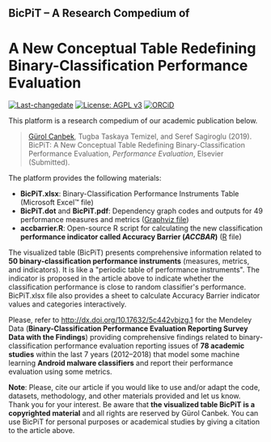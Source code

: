 ## BicPiT – A Research Compedium of
# A New Conceptual Table Redefining Binary-Classification Performance Evaluation

[![Last-changedate](https://img.shields.io/badge/last%20change-2019--02--11-brightgreen.svg)](https://github.com/gurol/bicpit) [![License: AGPL v3](https://img.shields.io/badge/License-AGPL%20v3-blue.svg)](https://www.gnu.org/licenses/agpl-3.0)  [![ORCiD](https://img.shields.io/badge/ORCiD-0000--0002--9337--097X-green.svg)](https://orcid.org/0000-0002-9337-097X)

This platform is a research compedium of our academic publication below.

> [Gürol Canbek](http:gurol.canbek.com/Publications), Tugba Taskaya Temizel, and Seref Sagiroglu (2019). BicPiT: A New Conceptual Table Redefining Binary-Classification Performance Evaluation, *Performance Evaluation*, Elsevier (Submitted).

The platform provides the following materials:
- **BicPiT.xlsx**: Binary-Classification Performance Instruments Table (Microsoft Excel™ file)
- **BicPiT.dot** and **BicPiT.pdf**: Dependency graph codes and outputs for 49 performance measures and metrics ([Graphviz file](https://www.graphviz.org))
- **accbarrier.R**: Open-source R script for calculating the new classification **performance indicator called Accuracy Barrier (*ACCBAR*)** ([R](https://www.r-project.org) file)

The visualized table (BicPiT) presents comprehensive information related to **50 binary-classification performance instruments** (measures, metrics, and indicators). It is like a "periodic table of performance instruments".
The indicator is proposed in the article above to indicate whether the classification performance is close to random classifier's performance.
BicPiT.xlsx file also provides a sheet to calculate Accuracy Barrier indicator values and categories interactively.

Please, refer to http://dx.doi.org/10.17632/5c442vbjzg.1 for the Mendeley Data (**Binary-Classification Performance Evaluation Reporting Survey Data with the Findings**) providing comprehensive findings related to binary-classification performance evaluation reporting issues of **78 academic studies** within the last 7 years (2012–2018) that model some machine learning **Android malware classifiers** and report their performance evaluation using some metrics.

**Note**: Please, cite our article if you would like to use and/or adapt the code, datasets, methodology, and other materials provided and let us know. Thank you for your interest. Be aware that **the visualized table BicPiT is a copyrighted material** and all rights are reserved by Gürol Canbek. You can use BicPiT for personal purposes or academical studies by giving a citation to the article above.

